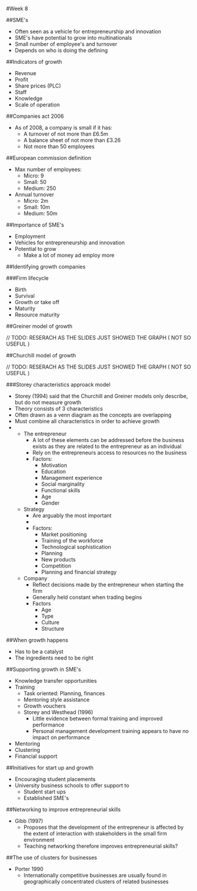 #Week 8

##SME's

* Often seen as a vehicle for entrepreneurship and innovation
* SME's have potential to grow into multinationals
* Small number of employee's and turnover
* Depends on who is doing the defining


##Indicators of growth
* Revenue
* Profit
* Share prices (PLC)
* Staff
* Knowledge
* Scale of operation

##Companies act 2006
* As of 2008, a company is small if it has:
	* A turnover of not more than £6.5m
	* A balance sheet of not more than £3.26
	* Not more than 50 employees

##European commission definition
* Max number of employees:
	* Micro: 9
	* Small: 50
	* Medium: 250
* Annual turnover
	* Micro: 2m
	* Small: 10m
	* Medium: 50m

##Importance of SME's
* Employment
* Vehicles for entrepreneurship and innovation
* Potential to grow
	* Make a lot of money ad employ more

##Identifying growth companies

###Firm lifecycle
* Birth
* Survival
* Growth or take off
* Maturity
* Resource maturity

##Greiner model of growth

// TODO: RESERACH AS THE SLIDES JUST SHOWED THE GRAPH ( NOT SO USEFUL )

##Churchill model of growth

// TODO: RESERACH AS THE SLIDES JUST SHOWED THE GRAPH ( NOT SO USEFUL )

###Storey characteristics approack model
* Storey (1994) said that the Churchill and Greiner models only describe, but do not measure growth
* Theory consists of 3 characteristics
* Often drawn as a venn diagram as the concepts are overlapping
* Must combine all characteristics in order to achieve growth 
* 
	* The entrepreneur
		* A lot of these elements can be addressed before the business exists as they are related to the entrepreneur as an individual
		* Rely on the entrepreneurs access to resources no the business
		* Factors: 
			* Motivation
			* Education
			* Management experience
			* Social marginality
			* Functional skills
			* Age
			* Gender
	* Strategy
		* Are arguably the most important
		* 
		* Factors:
			* Market positioning
			* Training of the workforce
			* Technological sophistication
			* Planning
			* New products
			* Competition
			* Planning and financial strategy
	* Company
		* Reflect decisions made by the entrepreneur when starting the firm
		* Generally held constant when trading begins
		* Factors
			* Age
			* Type
			* Culture
			* Structure

##When growth happens
* Has to be a catalyst
* The ingredients need to be right

##Supporting growth in SME's
* Knowledge transfer opportunities
* Training
	* Task oriented: Planning, finances
	* Mentoring style assistance
	* Growth vouchers
	* Storey and Westhead (1996)
		* Little evidence between formal training and improved performance
		* Personal management development training appears to have no impact on performance
* Mentoring
* Clustering
* Financial support

##Initiatives for start up and growth
* Encouraging student placements
* University business schools to offer support to
	* Student start ups
	* Established SME's

##Networking to improve entrepreneurial skills
* Gibb (1997)
	* Proposes that the development of the entrepreneur is affected by the extent of interaction with stakeholders in the small firm environment
	* Teaching networking therefore improves entrepreneurial skills? 

##The use of clusters for businesses
* Porter 1990
	* Internationally competitive businesses are usually found in geographically concentrated clusters of related businesses